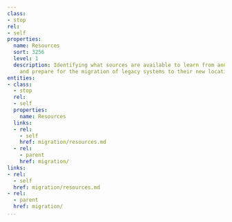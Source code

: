 ```yaml
---
class:
- stop
rel:
- self
properties:
  name: Resources
  sort: 3256
  level: 1
  description: Identifying what sources are available to learn from and better plan
    and prepare for the migration of legacy systems to their new locations.
entities:
- class:
  - stop
  rel:
  - self
  properties:
    name: Resources
  links:
  - rel:
    - self
    href: migration/resources.md
  - rel:
    - parent
    href: migration/
links:
- rel:
  - self
  href: migration/resources.md
- rel:
  - parent
  href: migration/
...
```

